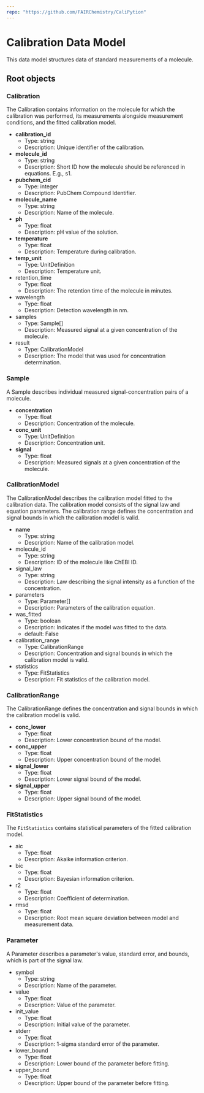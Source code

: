 ```yaml
---
repo: "https://github.com/FAIRChemistry/CaliPytion"
---
```


# Calibration Data Model

This data model structures data of standard measurements of a molecule.

## Root objects

### Calibration

The Calibration contains information on the molecule for which the calibration was performed, its measurements alongside measurement conditions, and the fitted calibration model.

- **calibration_id**
  - Type: string
  - Description: Unique identifier of the calibration.
- **molecule_id**
  - Type: string
  - Description: Short ID how the molecule should be referenced in equations. E.g., s1.
- **pubchem_cid**
  - Type: integer
  - Description: PubChem Compound Identifier.
- **molecule_name**
  - Type: string
  - Description: Name of the molecule.
- **ph**
  - Type: float
  - Description: pH value of the solution.
- **temperature**
  - Type: float
  - Description: Temperature during calibration.
- **temp_unit**
  - Type: UnitDefinition
  - Description: Temperature unit.
- retention_time
  - Type: float
  - Description: The retention time of the molecule in minutes.
- wavelength
  - Type: float
  - Description: Detection wavelength in nm.
- samples
  - Type: Sample[]
  - Description: Measured signal at a given concentration of the molecule.
- result
  - Type: CalibrationModel
  - Description: The model that was used for concentration determination.

### Sample

A Sample describes individual measured signal-concentration pairs of a molecule.

- **concentration**
  - Type: float
  - Description: Concentration of the molecule.
- **conc_unit**
  - Type: UnitDefinition
  - Description: Concentration unit.
- **signal**
  - Type: float
  - Description: Measured signals at a given concentration of the molecule.

### CalibrationModel

The CalibrationModel describes the calibration model fitted to the calibration data. The calibration model consists of the signal law and equation parameters. The calibration range defines the concentration and signal bounds in which the calibration model is valid.

- **name**
  - Type: string
  - Description: Name of the calibration model.
- molecule_id
  - Type: string
  - Description: ID of the molecule like ChEBI ID.
- signal_law
  - Type: string
  - Description: Law describing the signal intensity as a function of the concentration.
- parameters
  - Type: Parameter[]
  - Description: Parameters of the calibration equation.
- was_fitted
  - Type: boolean
  - Description: Indicates if the model was fitted to the data.
  - default: False
- calibration_range
  - Type: CalibrationRange
  - Description: Concentration and signal bounds in which the calibration model is valid.
- statistics
  - Type: FitStatistics
  - Description: Fit statistics of the calibration model.

### CalibrationRange

The CalibrationRange defines the concentration and signal bounds in which the calibration model is valid.

- **conc_lower**
  - Type: float
  - Description: Lower concentration bound of the model.
- **conc_upper**
  - Type: float
  - Description: Upper concentration bound of the model.
- **signal_lower**
  - Type: float
  - Description: Lower signal bound of the model.
- **signal_upper**
  - Type: float
  - Description: Upper signal bound of the model.

### FitStatistics

The `FitStatistics` contains statistical parameters of the fitted calibration model.

- aic
  - Type: float
  - Description: Akaike information criterion.
- bic
  - Type: float
  - Description: Bayesian information criterion.
- r2
  - Type: float
  - Description: Coefficient of determination.
- rmsd
  - Type: float
  - Description: Root mean square deviation between model and measurement data.

### Parameter

A Parameter describes a parameter's value, standard error, and bounds, which is part of the signal law.

- symbol
  - Type: string
  - Description: Name of the parameter.
- value
  - Type: float
  - Description: Value of the parameter.
- init_value
  - Type: float
  - Description: Initial value of the parameter.
- stderr
  - Type: float
  - Description: 1-sigma standard error of the parameter.
- lower_bound
  - Type: float
  - Description: Lower bound of the parameter before fitting.
- upper_bound
  - Type: float
  - Description: Upper bound of the parameter before fitting.
